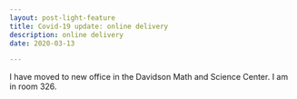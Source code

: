```yaml
---
layout: post-light-feature
title: Covid-19 update: online delivery
description: online delivery
date: 2020-03-13

---
```


I have moved to new office in the Davidson Math and Science Center. I am in room 326. 

